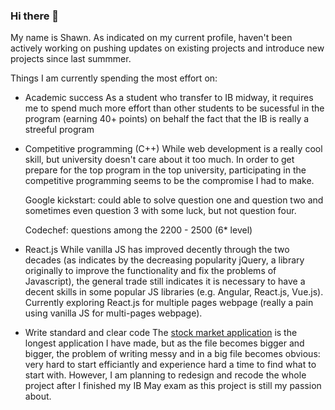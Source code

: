### Hi there 👋
My name is Shawn. 
As indicated on my current profile, haven't been actively working on pushing updates on existing projects and introduce new projects since last summmer.

Things I am currently spending the most effort on: 
- Academic success
  As a student who transfer to IB midway, it requires me to spend much more effort than other students to be sucessful in the program (earning 40+ points) on behalf the fact that the IB is really a streeful program

- Competitive programming (C++)
  While web development is a really cool skill, but university doesn't care about it too much. In order to get prepare for the top program in the top university, participating in the competitive programming seems to be the compromise I had to make. 
  
  Google kickstart: could able to solve question one and question two  and sometimes even question 3 with some luck, but not question four. 
  
  Codechef: questions among the 2200 - 2500 (6* level)
  
- React.js 
  While vanilla JS has improved decently through the two decades (as indicates by the decreasing popularity jQuery, a library originally to improve the functionality and fix the problems of Javascript), the general trade still indicates it is necessary to have a decent skills in some popular JS libraries (e.g. Angular, React.js, Vue.js). Currently exploring React.js for multiple pages webpage (really a pain using vanilla JS for multi-pages webpage). 

- Write standard and clear code
The [stock market application](https://github.com/Caloverys/stock-market) is the longest application I have made, but as the file becomes bigger and bigger, the problem of writing messy and in a big file becomes obvious: very hard to start efficiantly and experience hard a time to find what to start with. However, I am planning to redesign and recode the whole project after I finished my IB May exam as this project is still my passion about. 




<!--
**Caloverys/caloverys** is a ✨ _special_ ✨ repository because its `README.md` (this file) appears on your GitHub profile.

Here are some ideas to get you started:

- 🔭 I’m currently working on ...
- 🌱 I’m currently learning ...
- 👯 I’m looking to collaborate on ...
- 🤔 I’m looking for help with ...
- 💬 Ask me about ...
- 📫 How to reach me: ...
- 😄 Pronouns: ...
- ⚡ Fun fact: ...
-->
